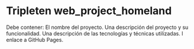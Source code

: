 # Tripleten web_project_homeland

Debe contener:
El nombre del proyecto.
Una descripción del proyecto y su funcionalidad.
Una descripción de las tecnologías y técnicas utilizadas.
l enlace a GitHub Pages.
